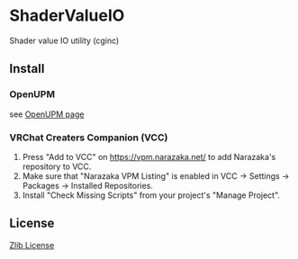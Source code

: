 # ShaderValueIO

Shader value IO utility (cginc)

## Install

### OpenUPM

see [OpenUPM page](https://openupm.com/packages/net.narazaka.unity.shadervalueio/)

### VRChat Creaters Companion (VCC)

1. Press "Add to VCC" on https://vpm.narazaka.net/ to add Narazaka's repository to VCC.
2. Make sure that "Narazaka VPM Listing" is enabled in VCC -> Settings -> Packages -> Installed Repositories.
3. Install "Check Missing Scripts" from your project's "Manage Project".

## License

[Zlib License](LICENSE)
